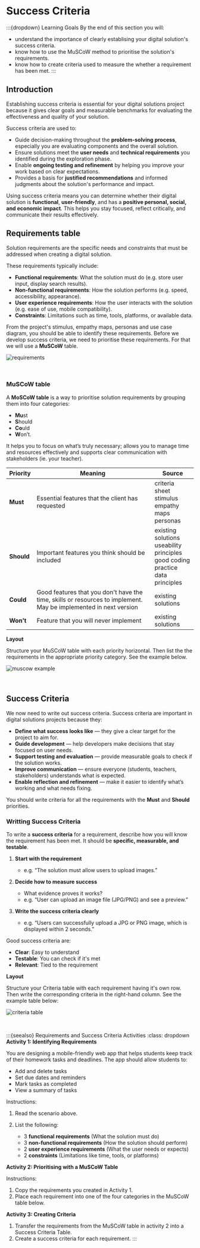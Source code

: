 # Success Criteria

:::{dropdown} Learning Goals
By the end of this section you will:
- understand the importance of clearly establising your digital solution's success criteria.
- know how to use the MuSCoW method to prioritise the solution's requirements.
- know how to create criteria used to measure the whether a requirement has been met.
:::

## Introduction

Establishing success criteria is essential for your digital solutions project because it gives clear goals and measurable benchmarks for evaluating the effectiveness and quality of your solution. 

Success criteria are used to:

- Guide decision-making throughout the **problem-solving process**, especially you are evaluating components and the overall solution.
- Ensure solutions meet the **user needs** and **technical requirements** you identified during the exploration phase.
- Enable **ongoing testing and refinement** by helping you improve your work based on clear expectations.
- Provides a basis for **justified recommendations** and informed judgments about the solution's performance and impact.

Using success criteria means you can determine whether their digital solution is **functional**, **user-friendly**, and has a **positive personal, social, and economic impact**. This helps you stay focused, reflect critically, and communicate their results effectively.

## Requirements table

Solution requirements are the specific needs and constraints that must be addressed when creating a digital solution. 

These requirements typically include:

- **Functional requirements**: What the solution must do (e.g. store user input, display search results).
- **Non-functional requirements**: How the solution performs (e.g. speed, accessibility, appearance).
- **User experience requirements**: How the user interacts with the solution (e.g. ease of use, mobile compatibility).
- **Constraints**: Limitations such as time, tools, platforms, or available data.

From the project's stimulus, empathy maps, personas and use case diagram, you should be able to identify these requirements. Before we develop success criteria, we need to prioritise these requirements. For that we will use a **MuSCoW** table.

![requirements](./assets/06/tasks.png)<p>&nbsp;</p>

### MuSCoW table

A **MoSCoW table** is a way to prioritise solution requirements by grouping them into four categories:

- **Mu**st
- **S**hould
- **Co**uld
- **W**on’t.

It helps you to focus on what’s truly necessary; allows you to manage time and resources effectively and supports clear communication with stakeholders (ie. your teacher).

| Priority | Meaning | Source |
| --- | --- | --- |
| **Must** | Essential features that the client has requested | criteria sheet<br>stimulus<br>empathy maps<br> personas |
| **Should** | Important features you think should be included | existing solutions<br>useability principles<br>good coding practice<br>data principles |
| **Could** | Good features that you don't have the time, skills or resources to implement. May be implemented in next version | existing solutions |
| **Won’t** | Feature that you will never implement | existing solutions |

**Layout**

Structure your MuSCoW table with each priority horizontal. Then list the the requirements in the appropriate priority category. See the example below.

![muscow example](./assets/06/muscow_table.png)<p>&nbsp;</p>

## Success Criteria

We now need to write out success criteria. Success criteria are important in digital solutions projects because they:

- **Define what success looks like** — they give a clear target for the project to aim for.
- **Guide development** — help developers make decisions that stay focused on user needs.
- **Support testing and evaluation** — provide measurable goals to check if the solution works.
- **Improve communication** — ensure everyone (students, teachers, stakeholders) understands what is expected.
- **Enable reflection and refinement** — make it easier to identify what’s working and what needs fixing.

You should write criteria for all the requirements with the **Must** and **Should** priorities.

### Writting Success Criteria

To write a **success criteria** for a requirement, describe how you will know the requirement has been met. It should be **specific, measurable, and testable**.

1. **Start with the requirement**
   - e.g. “The solution must allow users to upload images.”

2. **Decide how to measure success**
   - What evidence proves it works?
   - e.g. “User can upload an image file (JPG/PNG) and see a preview.”

3. **Write the success criteria clearly**
   - e.g. “Users can successfully upload a JPG or PNG image, which is displayed within 2 seconds.”

Good success criteria are:

* **Clear**: Easy to understand
* **Testable**: You can check if it's met
* **Relevant**: Tied to the requirement

**Layout**

Structure your Criteria table with each requirement having it's own row. Then write the corresponding criteria in the right-hand column. See the example table below:

![criteria table](./assets/06/criteria_table.png)<p>&nbsp;</p>

:::{seealso} Requirements and Success Criteria Activities
:class: dropdown
**Activity 1: Identifying Requirements**

You are designing a mobile-friendly web app that helps students keep track of their homework tasks and deadlines. The app should allow students to:

- Add and delete tasks
- Set due dates and reminders
- Mark tasks as completed
- View a summary of tasks

Instructions:

1. Read the scenario above.
2. List the following:

   * 3 **functional requirements** (What the solution must do)
   * 3 **non-functional requirements** (How the solution should perform)
   * 2 **user experience requirements** (What the user needs or expects)
   * 2 **constraints** (Limitations like time, tools, or platforms)

**Activity 2: Prioritising with a MuSCoW Table**

Instructions:

1. Copy the requirements you created in Activity 1.
2. Place each requirement into one of the four categories in the MuSCoW table below.

**Activity 3: Creating Criteria**

1. Transfer the requirements from the MuSCoW table in activity 2 into a Success Criteria Table.
2. Create a success criteria for each requirement.
:::